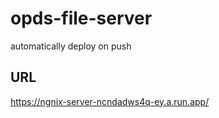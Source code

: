# opds-file-server

automatically deploy on push

## URL

https://ngnix-server-ncndadws4q-ey.a.run.app/
